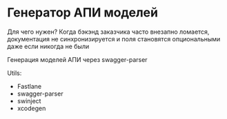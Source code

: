 # Генератор АПИ моделей
Для чего нужен?
Когда бэкэнд заказчика часто внезапно ломается, документация не синхронизируется и поля становятся опциональными даже если никогда не были 

Генерация моделей АПИ через swagger-parser

Utils:
- Fastlane
- swagger-parser
- swinject
- xcodegen
